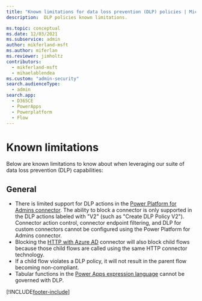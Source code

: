```yaml
---
title: "Known limitations for data loss prevention (DLP) policies | MicrosoftDocs"
description:  DLP policies known limitations.

ms.topic: conceptual
ms.date: 12/03/2021
ms.subservice: admin
author: mikferland-msft
ms.author: miferlan
ms.reviewer: jimholtz
contributors:
  - mikferland-msft
  - mihaelablendea
ms.custom: "admin-security"
search.audienceType: 
  - admin
search.app:
  - D365CE
  - PowerApps
  - Powerplatform
  - Flow
---
```


# Known limitations

Below are known limitations to know about when leveraging our suite of data loss prevention (DLP) capabilities:

## General

- There is limited support for DLP actions in the [Power Platform for Admins connector](/connectors/powerplatformforadmins/). The ability to block a connector is only supported in the DLP actions labeled with "V2" (such as "Create DLP Policy V2"). Connector action control, connector endpoint filtering, and DLP for custom connectors cannot be configured using the Power Platform for Admins connector.
- Blocking the [HTTP with Azure AD](/connectors/webcontents/) connector will also block child flows because those child flows are called using the same HTTP connector technology.
- If a child flow violates a DLP policy, it will not result in the parent flow becoming non-compliant.
- Tabular functions in the [Power Apps expression language](/powerapps/maker/canvas-apps/formula-reference) cannot be governed with DLP.

[!INCLUDE[footer-include](../includes/footer-banner.md)]
